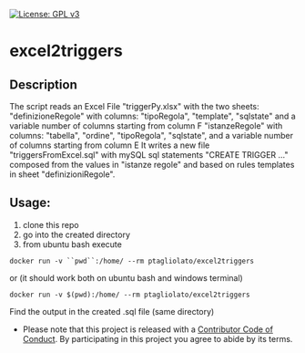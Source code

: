 [![License: GPL v3](https://img.shields.io/badge/License-GPL%20v3-blue.svg)](http://www.gnu.org/licenses/gpl-3.0)

excel2triggers
==============
## Description
The script reads an Excel File "triggerPy.xlsx" with the two sheets: 
    "definizioneRegole" with columns:
        "tipoRegola", "template", "sqlstate" and a variable number of columns starting from column F
    "istanzeRegole" with columns:
        "tabella", "ordine", "tipoRegola", "sqlstate", and a variable number of columns starting from column E
It writes a new file "triggersFromExcel.sql" with mySQL sql statements "CREATE TRIGGER ..." composed from the values in
"istanze regole" and based on rules templates in sheet "definizioniRegole". 

## Usage: 
1. clone this repo
2. go into the created directory
3. from ubuntu bash execute

`docker run -v ``pwd``:/home/ --rm ptagliolato/excel2triggers`

or (it should work both on ubuntu bash and windows terminal)

`docker run -v $(pwd):/home/ --rm ptagliolato/excel2triggers`

Find the output in the created .sql file (same directory)

* Please note that this project is released with a [Contributor Code of Conduct](CODE_OF_CONDUCT.md). By participating in this project you agree to abide by its terms.
